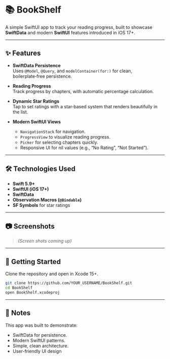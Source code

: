 # 📚 BookShelf

A simple SwiftUI app to track your reading progress, built to showcase **SwiftData** and modern **SwiftUI** features introduced in iOS 17+.

---

## ✨ Features
- **SwiftData Persistence**  
  Uses `@Model`, `@Query`, and `modelContainer(for:)` for clean, boilerplate‑free persistence.

- **Reading Progress**  
  Track progress by chapters, with automatic percentage calculation.

- **Dynamic Star Ratings**  
  Tap to set ratings with a star‑based system that renders beautifully in the list.

- **Modern SwiftUI Views**
  - `NavigationStack` for navigation.
  - `ProgressView` to visualize reading progress.
  - `Picker` for selecting chapters quickly.
  - Responsive UI for nil values (e.g., “No Rating”, “Not Started”).

---

## 🛠 Technologies Used
- **Swift 5.9+**
- **SwiftUI (iOS 17+)**
- **SwiftData**
- **Observation Macros (`@Bindable`)**
- **SF Symbols** for star ratings

---

## 📷 Screenshots
> *(Screen shots coming up)*

---

## 🚀 Getting Started
Clone the repository and open in Xcode 15+.

```bash
git clone https://github.com/YOUR_USERNAME/BookShelf.git
cd BookShelf
open BookShelf.xcodeproj
```
---
## 📌 Notes
This app was built to demonstrate:
  - SwiftData for persistence.
  - Modern SwiftUI patterns.
  - Simple, clean architecture.
  - User-friendly UI design


